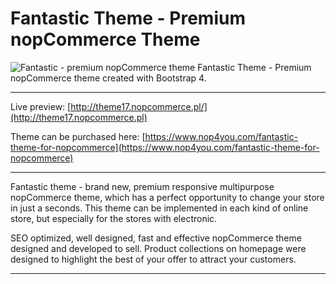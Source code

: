 # Fantastic Theme - Premium nopCommerce Theme #
![Fantastic - premium nopCommerce theme](https://nop4you.com/images/uploaded/themes/fantastic.jpg)
Fantastic Theme - Premium nopCommerce theme created with Bootstrap 4. 

---

Live preview: [http://theme17.nopcommerce.pl/](http://theme17.nopcommerce.pl)

Theme can be purchased here: [https://www.nop4you.com/fantastic-theme-for-nopcommerce](https://www.nop4you.com/fantastic-theme-for-nopcommerce)

---

Fantastic theme - brand new, premium responsive multipurpose nopCommerce theme, which has a perfect opportunity to change your store in just a seconds. This theme can be implemented in each kind of online store, but especially for the stores with electronic.

SEO optimized, well designed, fast and effective nopCommerce theme designed and developed to sell. Product collections on homepage were designed to highlight the best of your offer to attract your customers.

---

